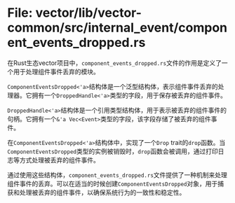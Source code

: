 # File: vector/lib/vector-common/src/internal_event/component_events_dropped.rs

在Rust生态vector项目中，`component_events_dropped.rs`文件的作用是定义了一个用于处理组件事件丢弃的模块。

`ComponentEventsDropped<'a>`结构体是一个泛型结构体，表示组件事件丢弃的处理器。它拥有一个`DroppedHandle<'a>`类型的字段，用于保存被丢弃的组件事件。

`DroppedHandle<'a>`结构体是一个引用类型结构体，用于表示被丢弃的组件事件的句柄。它拥有一个`&'a Vec<Event>`类型的字段，该字段存储了被丢弃的组件事件。

在`ComponentEventsDropped<'a>`结构体中，实现了一个`Drop` trait的`drop`函数。当`ComponentEventsDropped`类型的实例被销毁时，`drop`函数会被调用，通过打印日志等方式处理被丢弃的组件事件。

通过使用这些结构体，`component_events_dropped.rs`文件提供了一种机制来处理组件事件的丢弃。可以在适当的时候创建`ComponentEventsDropped`对象，用于捕获和处理被丢弃的组件事件，以确保系统行为的一致性和稳定性。

